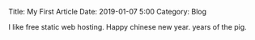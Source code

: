 Title: My First Article
Date: 2019-01-07 5:00
Category: Blog

I like free static web hosting. Happy chinese new year. years of the pig.
